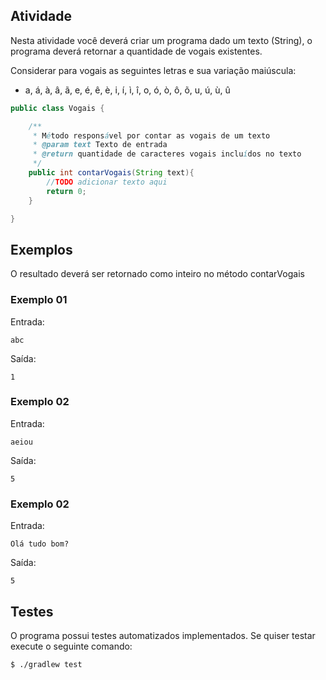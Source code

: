 ## Atividade

Nesta atividade você deverá criar um programa dado um texto (String), o programa deverá retornar a quantidade de vogais existentes. 

Considerar para vogais as seguintes letras e sua variação maiúscula:

* a, á, à, â, ã, e, é, ê, è, i, í, ì, î, o, ó, ò, ô, õ, u, ú, ù, û

```java
public class Vogais {

    /**
     * Método responsável por contar as vogais de um texto
     * @param text Texto de entrada
     * @return quantidade de caracteres vogais incluídos no texto
     */
    public int contarVogais(String text){
        //TODO adicionar texto aqui
        return 0;
    }

}
```

## Exemplos

O resultado deverá ser retornado como inteiro no método contarVogais

### Exemplo 01

Entrada: 
```console
abc
```   
Saída:  
```console
1
```

### Exemplo 02

Entrada:
```console
aeiou
```   
Saída:
```console
5
```

### Exemplo 02

Entrada:
```console
Olá tudo bom?
```   
Saída:
```console
5
```

## Testes

O programa possui testes automatizados implementados. Se quiser testar execute o seguinte comando:

```console
$ ./gradlew test
```